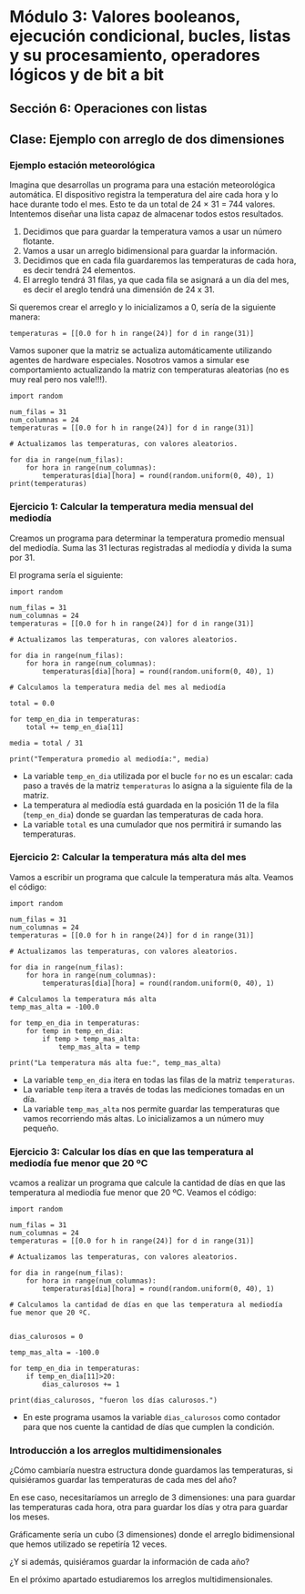 # Módulo 3: Valores booleanos, ejecución condicional, bucles, listas y su procesamiento, operadores lógicos y de bit a bit
## Sección 6: Operaciones con listas
## Clase: Ejemplo con arreglo de dos dimensiones

### Ejemplo estación meteorológica

Imagina que desarrollas un programa para una estación meteorológica automática. El dispositivo registra la temperatura del aire cada hora y lo hace durante todo el mes. Esto te da un total de 24 × 31 = 744 valores. Intentemos diseñar una lista capaz de almacenar todos estos resultados. 

1. Decidimos que para guardar la temperatura vamos a usar un número flotante.
2. Vamos a usar un arreglo bidimensional para guardar la información.
3. Decidimos que en cada fila guardaremos las temperaturas de cada hora, es decir tendrá 24 elementos.
4. El arreglo tendrá 31 filas, ya que cada fila se asignará a un día del mes, es decir el areglo tendrá una dimensión de 24 x 31.

Si queremos crear el arreglo y lo inicializamos a 0, sería de la siguiente manera:

```
temperaturas = [[0.0 for h in range(24)] for d in range(31)]
```

Vamos suponer que la matriz se actualiza automáticamente utilizando agentes de hardware especiales. Nosotros vamos a simular ese comportamiento actualizando la matriz con temperaturas aleatorias (no es muy real pero nos vale!!!).

```
import random

num_filas = 31
num_columnas = 24
temperaturas = [[0.0 for h in range(24)] for d in range(31)]

# Actualizamos las temperaturas, con valores aleatorios.

for dia in range(num_filas):
    for hora in range(num_columnas):
        temperaturas[dia][hora] = round(random.uniform(0, 40), 1)
print(temperaturas)
```

### Ejercicio 1: Calcular la temperatura media mensual del mediodía

Creamos un programa para determinar la temperatura promedio mensual del mediodía. Suma las 31 lecturas registradas al mediodía y divida la suma por 31. 

El programa sería el siguiente:

```
import random

num_filas = 31
num_columnas = 24
temperaturas = [[0.0 for h in range(24)] for d in range(31)]

# Actualizamos las temperaturas, con valores aleatorios.

for dia in range(num_filas):
    for hora in range(num_columnas):
        temperaturas[dia][hora] = round(random.uniform(0, 40), 1)

# Calculamos la temperatura media del mes al mediodía

total = 0.0

for temp_en_dia in temperaturas:
    total += temp_en_dia[11]

media = total / 31

print("Temperatura promedio al mediodía:", media)
```

* La variable `temp_en_dia` utilizada por el bucle `for` no es un escalar: cada paso a través de la matriz `temperaturas` lo asigna a la siguiente fila de la matriz.
* La temperatura al mediodía está guardada en la posición 11 de la fila (`temp_en_dia`) donde se guardan las temperaturas de cada hora.
* La variable `total` es una cumulador que nos permitirá ir sumando las temperaturas.

### Ejercicio 2: Calcular la temperatura más alta del mes

Vamos a escribir un programa que calcule la temperatura más alta. Veamos el código:

```
import random

num_filas = 31
num_columnas = 24
temperaturas = [[0.0 for h in range(24)] for d in range(31)]

# Actualizamos las temperaturas, con valores aleatorios.

for dia in range(num_filas):
    for hora in range(num_columnas):
        temperaturas[dia][hora] = round(random.uniform(0, 40), 1)

# Calculamos la temperatura más alta
temp_mas_alta = -100.0

for temp_en_dia in temperaturas:
    for temp in temp_en_dia:
        if temp > temp_mas_alta:
            temp_mas_alta = temp

print("La temperatura más alta fue:", temp_mas_alta)
```

* La variable `temp_en_dia` itera en todas las filas de la matriz `temperaturas`.
* La variable `temp` itera a través de todas las mediciones tomadas en un día.
* La variable `temp_mas_alta` nos permite guardar las temperaturas que vamos recorriendo más altas. Lo inicializamos a un número muy pequeño.

### Ejercicio 3: Calcular los días en que las temperatura al mediodía fue menor que 20 ºC

vcamos a realizar un programa que calcule la cantidad de días en que las temperatura al mediodía fue menor que 20 ºC. Veamos el código:

```
import random

num_filas = 31
num_columnas = 24
temperaturas = [[0.0 for h in range(24)] for d in range(31)]

# Actualizamos las temperaturas, con valores aleatorios.

for dia in range(num_filas):
    for hora in range(num_columnas):
        temperaturas[dia][hora] = round(random.uniform(0, 40), 1)

# Calculamos la cantidad de días en que las temperatura al mediodía fue menor que 20 ºC.


dias_calurosos = 0

temp_mas_alta = -100.0

for temp_en_dia in temperaturas:
    if temp_en_dia[11]>20:
        dias_calurosos += 1
        
print(dias_calurosos, "fueron los días calurosos.")
```

* En este programa usamos la variable `dias_calurosos` como contador para que nos cuente la cantidad de días que cumplen la condición.

### Introducción a los arreglos multidimensionales

¿Cómo cambiaría nuestra estructura donde guardamos las temperaturas, si quisiéramos guardar las temperaturas de cada mes del año?

En ese caso, necesitaríamos un arreglo de 3 dimensiones: una para guardar las temperaturas cada hora, otra para guardar los días y otra para guardar los meses.

Gráficamente sería un cubo (3 dimensiones) donde el arreglo bidimensional que hemos utilizado se repetiría 12 veces.

¿Y si además, quisiéramos guardar la información de cada año?

En el próximo apartado estudiaremos los arreglos multidimensionales.